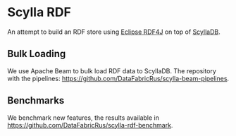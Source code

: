 # Scylla RDF

An attempt to build an RDF store using [Eclipse RDF4J](http://rdf4j.org/) on top of [ScyllaDB](http://scylladb.com/).

## Bulk Loading

We use Apache Beam to bulk load RDF data to ScyllaDB. The repository with the pipelines: https://github.com/DataFabricRus/scylla-beam-pipelines.

## Benchmarks

We benchmark new features, the results available in https://github.com/DataFabricRus/scylla-rdf-benchmark.
